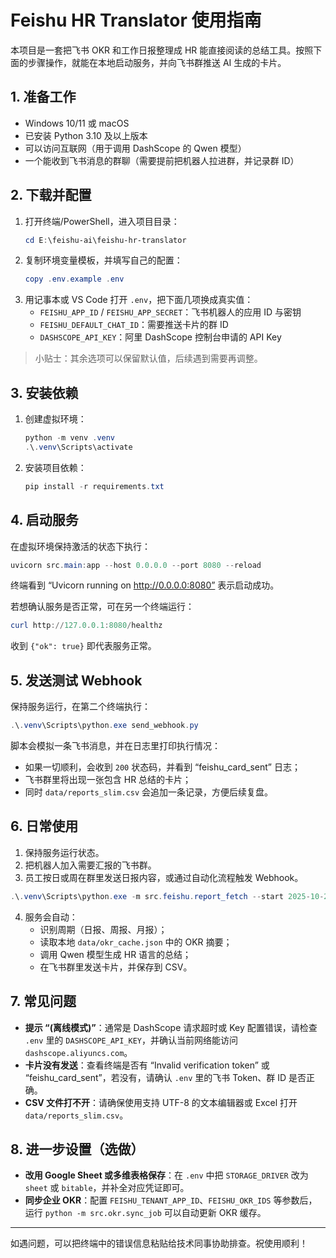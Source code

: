 # Feishu HR Translator 使用指南

本项目是一套把飞书 OKR 和工作日报整理成 HR 能直接阅读的总结工具。按照下面的步骤操作，就能在本地启动服务，并向飞书群推送 AI 生成的卡片。

## 1. 准备工作
- Windows 10/11 或 macOS
- 已安装 Python 3.10 及以上版本
- 可以访问互联网（用于调用 DashScope 的 Qwen 模型）
- 一个能收到飞书消息的群聊（需要提前把机器人拉进群，并记录群 ID）

## 2. 下载并配置
1. 打开终端/PowerShell，进入项目目录：
   ```powershell
   cd E:\feishu-ai\feishu-hr-translator
   ```
2. 复制环境变量模板，并填写自己的配置：
   ```powershell
   copy .env.example .env
   ```
3. 用记事本或 VS Code 打开 `.env`，把下面几项换成真实值：
   - `FEISHU_APP_ID` / `FEISHU_APP_SECRET`：飞书机器人的应用 ID 与密钥
   - `FEISHU_DEFAULT_CHAT_ID`：需要推送卡片的群 ID
   - `DASHSCOPE_API_KEY`：阿里 DashScope 控制台申请的 API Key

> 小贴士：其余选项可以保留默认值，后续遇到需要再调整。

## 3. 安装依赖
1. 创建虚拟环境：
   ```powershell
   python -m venv .venv
   .\.venv\Scripts\activate
   ```
2. 安装项目依赖：
   ```powershell
   pip install -r requirements.txt
   ```

## 4. 启动服务
在虚拟环境保持激活的状态下执行：
```powershell
uvicorn src.main:app --host 0.0.0.0 --port 8080 --reload
```
终端看到 “Uvicorn running on http://0.0.0.0:8080” 表示启动成功。

若想确认服务是否正常，可在另一个终端运行：
```powershell
curl http://127.0.0.1:8080/healthz
```
收到 `{"ok": true}` 即代表服务正常。

## 5. 发送测试 Webhook
保持服务运行，在第二个终端执行：
```powershell
.\.venv\Scripts\python.exe send_webhook.py
```
脚本会模拟一条飞书消息，并在日志里打印执行情况：
- 如果一切顺利，会收到 `200` 状态码，并看到 “feishu_card_sent” 日志；
- 飞书群里将出现一张包含 HR 总结的卡片；
- 同时 `data/reports_slim.csv` 会追加一条记录，方便后续复盘。

## 6. 日常使用
1. 保持服务运行状态。
2. 把机器人加入需要汇报的飞书群。
3. 员工按日或周在群里发送日报内容，或通过自动化流程触发 Webhook。
```powershell
.\.venv\Scripts\python.exe -m src.feishu.report_fetch --start 2025-10-28 --end 2025-10-28
```
4. 服务会自动：
   - 识别周期（日报、周报、月报）；
   - 读取本地 `data/okr_cache.json` 中的 OKR 摘要；
   - 调用 Qwen 模型生成 HR 语言的总结；
   - 在飞书群里发送卡片，并保存到 CSV。

## 7. 常见问题
- **提示 “(离线模式)”**：通常是 DashScope 请求超时或 Key 配置错误，请检查 `.env` 里的 `DASHSCOPE_API_KEY`，并确认当前网络能访问 `dashscope.aliyuncs.com`。
- **卡片没有发送**：查看终端是否有 “Invalid verification token” 或 “feishu_card_sent”，若没有，请确认 `.env` 里的飞书 Token、群 ID 是否正确。
- **CSV 文件打不开**：请确保使用支持 UTF-8 的文本编辑器或 Excel 打开 `data/reports_slim.csv`。

## 8. 进一步设置（选做）
- **改用 Google Sheet 或多维表格保存**：在 `.env` 中把 `STORAGE_DRIVER` 改为 `sheet` 或 `bitable`，并补全对应凭证即可。
- **同步企业 OKR**：配置 `FEISHU_TENANT_APP_ID`、`FEISHU_OKR_IDS` 等参数后，运行 `python -m src.okr.sync_job` 可以自动更新 OKR 缓存。

---
如遇问题，可以把终端中的错误信息粘贴给技术同事协助排查。祝使用顺利！